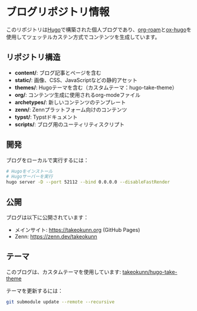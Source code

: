 # ブログリポジトリ情報

このリポジトリは[Hugo](https://gohugo.io/)で構築された個人ブログであり、[org-roam](https://www.orgroam.com/)と[ox-hugo](https://ox-hugo.scripter.co/)を使用してツェッテルカステン方式でコンテンツを生成しています。

## リポジトリ構造

- **content/**: ブログ記事とページを含む
- **static/**: 画像、CSS、JavaScriptなどの静的アセット
- **themes/**: Hugoテーマを含む（カスタムテーマ：hugo-take-theme）
- **org/**: コンテンツ生成に使用されるorg-modeファイル
- **archetypes/**: 新しいコンテンツのテンプレート
- **zenn/**: Zennプラットフォーム向けのコンテンツ
- **typst/**: Typstドキュメント
- **scripts/**: ブログ用のユーティリティスクリプト

## 開発

ブログをローカルで実行するには：

```bash
# Hugoをインストール
# Hugoサーバーを実行
hugo server -D --port 52112 --bind 0.0.0.0 --disableFastRender
```

## 公開

ブログは以下に公開されています：
- メインサイト: https://takeokunn.org (GitHub Pages)
- Zenn: https://zenn.dev/takeokunn

## テーマ

このブログは、カスタムテーマを使用しています: [takeokunn/hugo-take-theme](https://github.com/takeokunn/hugo-take-theme)

テーマを更新するには：
```bash
git submodule update --remote --recursive
```